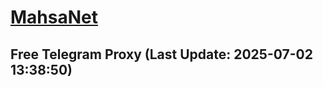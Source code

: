 
# [MahsaNet](https://t.me/mahsa_net)
## Free Telegram Proxy (Last Update: 2025-07-02 13:38:50)

    
